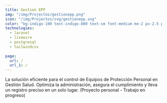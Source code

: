 ```yaml
---
title: Gestion EPP
img: "/img/Projectos/gestionepp.png"
icon: "/img/Projectos/svg/gestionepp.svg"
color: "bg-indigo-100 text-indigo-800 text-sm font-medium me-2 px-2.5 py-0.5 rounded dark:bg-indigo-900 dark:text-indigo-300"
technologies:
  - laravel
  - livewire
  - postgresql
  - tailwindcss
  
page:
  url: /
  url_1: /
---
```


La solución eficiente para el control de Equipos de Protección Personal en Gestión Salud. Optimiza la administración, asegura el cumplimiento y lleva un registro preciso en un solo lugar. (Proyecto personal - Trabajo en progreso)
